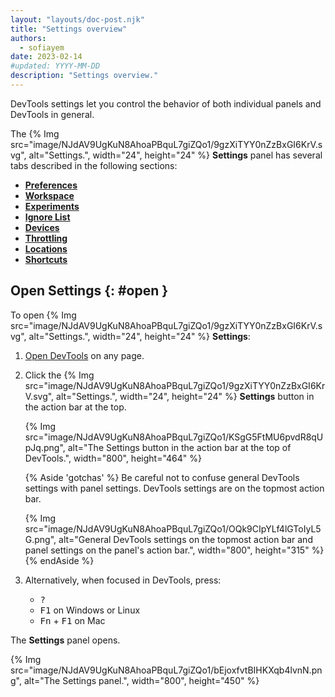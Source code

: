 ```yaml
---
layout: "layouts/doc-post.njk"
title: "Settings overview"
authors:
  - sofiayem
date: 2023-02-14
#updated: YYYY-MM-DD
description: "Settings overview."
---
```


DevTools settings let you control the behavior of both individual panels and DevTools in general.

The {% Img src="image/NJdAV9UgKuN8AhoaPBquL7giZQo1/9gzXiTYY0nZzBxGI6KrV.svg", alt="Settings.", width="24", height="24" %} **Settings** panel has several tabs described in the following sections:

- [**Preferences**](/docs/devtools/settings/preferences/)
- [**Workspace**](/docs/devtools/settings/workspace)
- [**Experiments**](/docs/devtools/settings/experiments)
- [**Ignore List**](/docs/devtools/settings/ignore-list)
- [**Devices**](/docs/devtools/settings/devices)
- [**Throttling**](/docs/devtools/settings/throttling)
- [**Locations**](/docs/devtools/settings/locations)
- [**Shortcuts**](/docs/devtools/settings/shortcuts)

## Open Settings {: #open }

To open {% Img src="image/NJdAV9UgKuN8AhoaPBquL7giZQo1/9gzXiTYY0nZzBxGI6KrV.svg", alt="Settings.", width="24", height="24" %} **Settings**:

1. [Open DevTools](/docs/devtools/open/) on any page.
1. Click the {% Img src="image/NJdAV9UgKuN8AhoaPBquL7giZQo1/9gzXiTYY0nZzBxGI6KrV.svg", alt="Settings.", width="24", height="24" %} **Settings** button in the action bar at the top.

   {% Img src="image/NJdAV9UgKuN8AhoaPBquL7giZQo1/KSgG5FtMU6pvdR8qUpJq.png", alt="The Settings button in the action bar at the top of DevTools.", width="800", height="464" %}

   {% Aside 'gotchas' %}
   Be careful not to confuse general DevTools settings with panel settings. DevTools settings are on the topmost action bar.

   {% Img src="image/NJdAV9UgKuN8AhoaPBquL7giZQo1/OQk9CIpYLf4lGToIyL5G.png", alt="General DevTools settings on the topmost action bar and panel settings on the panel's action bar.", width="800", height="315" %}
   {% endAside %}

1. Alternatively, when focused in DevTools, press:

   - <kbd>?</kbd>
   - <kbd>F1</kbd> on Windows or Linux
   - <kbd>Fn</kbd> + <kbd>F1</kbd> on Mac

The **Settings** panel opens.

{% Img src="image/NJdAV9UgKuN8AhoaPBquL7giZQo1/bEjoxfvtBIHKXqb4lvnN.png", alt="The Settings panel.", width="800", height="450" %}
